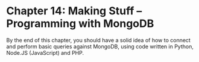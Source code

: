 # Chapter 14: Making Stuff – Programming with MongoDB

By the end of this chapter, you should have a solid idea of how to connect and perform basic queries against MongoDB, using code written in Python, Node.JS (JavaScript) and PHP.
